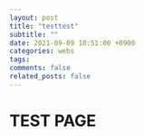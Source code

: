 ```yaml
---
layout: post
title: "testtest"
subtitle: ""
date: 2021-09-09 18:51:00 +0900
categories: webs
tags: 
comments: false
related_posts: false
---
```

# TEST PAGE